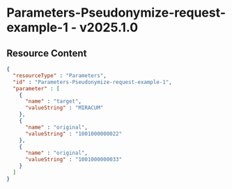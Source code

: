 # Parameters-Pseudonymize-request-example-1 - v2025.1.0



## Resource Content

```json
{
  "resourceType" : "Parameters",
  "id" : "Parameters-Pseudonymize-request-example-1",
  "parameter" : [
    {
      "name" : "target",
      "valueString" : "MIRACUM"
    },
    {
      "name" : "original",
      "valueString" : "1001000000022"
    },
    {
      "name" : "original",
      "valueString" : "1001000000033"
    }
  ]
}

```
